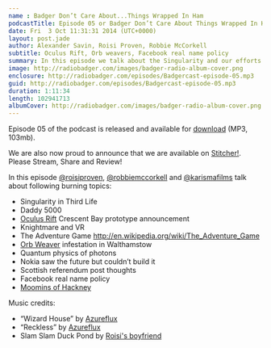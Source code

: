 ```yaml
---
name : Badger Don’t Care About...Things Wrapped In Ham
podcastTitle: Episode 05 or Badger Don’t Care About Things Wrapped In Ham
date: Fri  3 Oct 11:31:31 2014 (UTC+0000)
layout: post.jade
author: Alexander Savin, Roisi Proven, Robbie McCorkell
subtitle: Oculus Rift, Orb weavers, Facebook real name policy
summary: In this episode we talk about the Singularity and our efforts to make it there, Roisi gets confused about quantum physics and Alex rules Walthamstow off his Potential For Residency list
image: http://radiobadger.com/images/badger-radio-album-cover.png
enclosure: http://radiobadger.com/episodes/Badgercast-episode-05.mp3
guid: http://radiobadger.com/episodes/Badgercast-episode-05.mp3
duration: 1:11:34
length: 102941713
albumCover: http://radiobadger.com/images/badger-radio-album-cover.png
---
```


Episode 05 of the podcast is released and available for [download](http://radiobadger.com/episodes/Badgercast-episode-05.mp3) (MP3, 103mb).

We are also now proud to announce that we are available on [Stitcher!](http://www.stitcher.com/s?fid=54313&refid=stpr). Please Stream, Share and Review!

In this episode [@roisiproven](https://twitter.com/roisiproven), [@robbiemccorkell](https://twitter.com/robbiemccorkell) and [@karismafilms](https://twitter.com/karismafilms) talk about following burning topics:

* Singularity in Third Life
* Daddy 5000
* [Oculus Rift](http://www.eurogamer.net/articles/2014-09-22-new-oculus-rift-prototype-crescent-bay-unveiled) Crescent Bay prototype announcement
* Knightmare and VR
* The Adventure Game http://en.wikipedia.org/wiki/The_Adventure_Game
* [Orb Weaver](http://en.wikipedia.org/wiki/Orb-weaver_spider) infestation in Walthamstow
* Quantum physics of photons
* Nokia saw the future but couldn’t build it
* Scottish referendum post thoughts
* Facebook real name policy
* [Moomins of Hackney](http://www.healthystuffe8.co.uk/about.html)

Music credits:
* “Wizard House” by [Azureflux](http://freemusicarchive.org/music/Azureflux/Mean_Machine/01_azureflux_-_wizard_house)
* “Reckless” by [Azureflux](http://freemusicarchive.org/music/Azureflux/Mean_Machine/04_azureflux_-_reckless)
* Slam Slam Duck Pond by [Roisi's boyfriend](https://twitter.com/hexcra)

